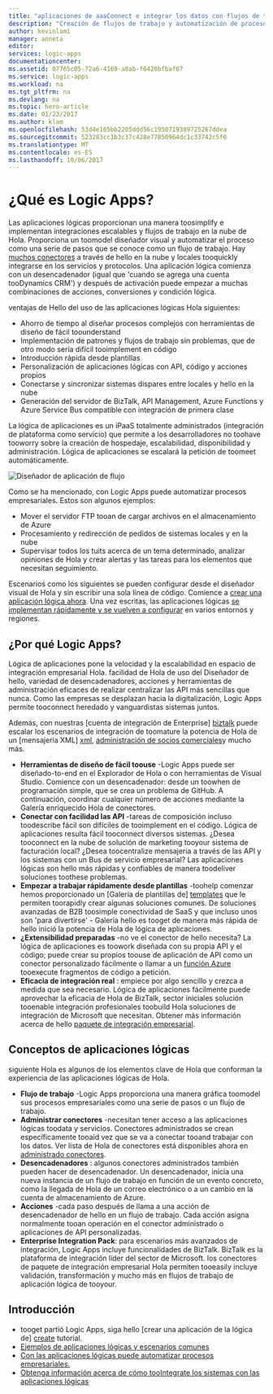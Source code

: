 ```yaml
---
title: "aplicaciones de aaaConnect e integrar los datos con flujos de trabajo: las aplicaciones lógicas de Azure | Documentos de Microsoft"
description: "Creación de flujos de trabajo y automatización de procesos mediante la conexión de aplicaciones y la integración de datos en Azure Logic Apps."
author: kevinlam1
manager: anneta
editor: 
services: logic-apps
documentationcenter: 
ms.assetid: 07765c05-72a6-4169-a8ab-f6420bfbaf07
ms.service: logic-apps
ms.workload: na
ms.tgt_pltfrm: na
ms.devlang: na
ms.topic: hero-article
ms.date: 01/23/2017
ms.author: klam
ms.openlocfilehash: 53d4e165bb2205ddd56c1950719389725267ddea
ms.sourcegitcommit: 523283cc1b3c37c428e77850964dc1c33742c5f0
ms.translationtype: MT
ms.contentlocale: es-ES
ms.lasthandoff: 10/06/2017
---
```

# <a name="what-are-logic-apps"></a>¿Qué es Logic Apps?
Las aplicaciones lógicas proporcionan una manera toosimplify e implementan integraciones escalables y flujos de trabajo en la nube de Hola. Proporciona un toomodel diseñador visual y automatizar el proceso como una serie de pasos que se conoce como un flujo de trabajo.  Hay [muchos conectores](../connectors/apis-list.md) a través de hello en la nube y locales tooquickly integrarse en los servicios y protocolos.  Una aplicación lógica comienza con un desencadenador (igual que 'cuando se agrega una cuenta tooDynamics CRM') y después de activación puede empezar a muchas combinaciones de acciones, conversiones y condición lógica.

ventajas de Hello del uso de las aplicaciones lógicas Hola siguientes:  

* Ahorro de tiempo al diseñar procesos complejos con herramientas de diseño de fácil toounderstand
* Implementación de patrones y flujos de trabajo sin problemas, que de otro modo sería difícil tooimplement en código
* Introducción rápida desde plantillas
* Personalización de aplicaciones lógicas con API, código y acciones propios
* Conectarse y sincronizar sistemas dispares entre locales y hello en la nube
* Generación del servidor de BizTalk, API Management, Azure Functions y Azure Service Bus compatible con integración de primera clase

La lógica de aplicaciones es un iPaaS totalmente administrados (integración de plataforma como servicio) que permite a los desarrolladores no toohave tooworry sobre la creación de hospedaje, escalabilidad, disponibilidad y administración.  Lógica de aplicaciones se escalará la petición de toomeet automáticamente.

![Diseñador de aplicación de flujo](media/logic-apps-what-are-logic-apps/LogicAppCapture2.png)

Como se ha mencionado, con Logic Apps puede automatizar procesos empresariales. Estos son algunos ejemplos:  

* Mover el servidor FTP tooan de cargar archivos en el almacenamiento de Azure
* Procesamiento y redirección de pedidos de sistemas locales y en la nube
* Supervisar todos los tuits acerca de un tema determinado, analizar opiniones de Hola y crear alertas y las tareas para los elementos que necesitan seguimiento.

Escenarios como los siguientes se pueden configurar desde el diseñador visual de Hola y sin escribir una sola línea de código. Comience a [crear una aplicación lógica ahora][create].  Una vez escritas, las aplicaciones lógicas [se implementan rápidamente y se vuelven a configurar](../logic-apps/logic-apps-create-deploy-template.md) en varios entornos y regiones.

## <a name="why-logic-apps"></a>¿Por qué Logic Apps?
Lógica de aplicaciones pone la velocidad y la escalabilidad en espacio de integración empresarial Hola.  facilidad de Hola de uso del Diseñador de hello, variedad de desencadenadores, acciones y herramientas de administración eficaces de realizar centralizar las API más sencillas que nunca.  Como las empresas se desplazan hacia la digitalización, Logic Apps permite tooconnect heredado y vanguardistas sistemas juntos.

Además, con nuestras [cuenta de integración de Enterprise] [ biztalk] puede escalar los escenarios de integración de toomature la potencia de Hola de un [mensajería XML] [ xml], [administración de socios comerciales][tpm]y mucho más.

* **Herramientas de diseño de fácil toouse** -Logic Apps puede ser diseñado-to-end en el Explorador de Hola o con herramientas de Visual Studio. Comience con un desencadenador: desde un toowhen de programación simple, que se crea un problema de GitHub. A continuación, coordinar cualquier número de acciones mediante la Galería enriquecido Hola de conectores.
* **Conectar con facilidad las API** -tareas de composición incluso toodescribe fácil son difíciles de tooimplement en el código. Lógica de aplicaciones resulta fácil tooconnect diversos sistemas. ¿Desea tooconnect en la nube de solución de marketing tooyour sistema de facturación local? ¿Desea toocentralize mensajería a través de las API y los sistemas con un Bus de servicio empresarial? Las aplicaciones lógicas son hello más rápidas y confiables de manera toodeliver soluciones toothese problemas.
* **Empezar a trabajar rápidamente desde plantillas** -toohelp comenzar hemos proporcionado un [Galería de plantillas de] [ templates] que le permiten toorapidly crear algunas soluciones comunes. De soluciones avanzadas de B2B toosimple conectividad de SaaS y que incluso unos son 'para divertirse' - Galería hello es tooget de manera más rápida de hello inició la potencia de Hola de lógica de aplicaciones.
* **¿Extensibilidad preparadas** -no ve el conector de hello necesita? La lógica de aplicaciones es toowork diseñada con su propia API y el código; puede crear su propios toouse de aplicación de API como un conector personalizado fácilmente o llamar a un [función Azure](https://functions.azure.com) tooexecute fragmentos de código a petición. 
* **Eficacia de integración real** : empiece por algo sencillo y crezca a medida que sea necesario. Lógica de aplicaciones fácilmente puede aprovechar la eficacia de Hola de BizTalk, sector iniciales solución tooenable integración profesionales toobuild Hola soluciones de integración de Microsoft que necesitan. Obtener más información acerca de hello [paquete de integración empresarial](../logic-apps/logic-apps-enterprise-integration-overview.md).

## <a name="logic-app-concepts"></a>Conceptos de aplicaciones lógicas
siguiente Hola es algunos de los elementos clave de Hola que conforman la experiencia de las aplicaciones lógicas de Hola. 

* **Flujo de trabajo** -Logic Apps proporciona una manera gráfica toomodel sus procesos empresariales como una serie de pasos o un flujo de trabajo.
* **Administrar conectores** -necesitan tener acceso a las aplicaciones lógicas toodata y servicios. Conectores administrados se crean específicamente tooaid vez que se va a conectar tooand trabajar con los datos. Ver lista de Hola de conectores está disponibles ahora en [administrado conectores][managedapis].
* **Desencadenadores** : algunos conectores administrados también pueden hacer de desencadenador. Un desencadenador, inicia una nueva instancia de un flujo de trabajo en función de un evento concreto, como la llegada de Hola de un correo electrónico o a un cambio en la cuenta de almacenamiento de Azure.
* **Acciones** -cada paso después de llama a una acción de desencadenador de hello en un flujo de trabajo. Cada acción asigna normalmente tooan operación en el conector administrado o aplicaciones de API personalizadas.
* **Enterprise Integration Pack**: para escenarios más avanzados de integración, Logic Apps incluye funcionalidades de BizTalk. BizTalk es la plataforma de integración líder del sector de Microsoft. los conectores de paquete de integración empresarial Hola permiten tooeasily incluye validación, transformación y mucho más en flujos de trabajo de aplicación lógica de tooyour.

## <a name="getting-started"></a>Introducción
* tooget partió Logic Apps, siga hello [crear una aplicación de la lógica de] [ create] tutorial.  
* [Ejemplos de aplicaciones lógicas y escenarios comunes](../logic-apps/logic-apps-examples-and-scenarios.md)
* [Con las aplicaciones lógicas puede automatizar procesos empresariales.](http://channel9.msdn.com/Events/Build/2016/T694) 
* [Obtenga información acerca de cómo tooIntegrate los sistemas con las aplicaciones lógicas](http://channel9.msdn.com/Events/Build/2016/P462)

[biztalk]: logic-apps-enterprise-integration-accounts.md
[appservice]: ../app-service/app-service-value-prop-what-is.md
[create]: logic-apps-create-a-logic-app.md
[managedapis]: ../connectors/apis-list.md
[tpm]: logic-apps-enterprise-integration-accounts.md
[xml]: logic-apps-enterprise-integration-b2b.md
[templates]: logic-apps-use-logic-app-templates.md
